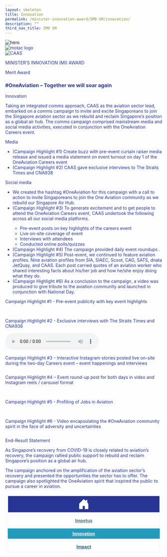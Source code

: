 ```yaml
---
layout: skeleton
title: Innovation
permalink: /minister-innovation-award/IM9-SM/innovation/
description: ""
third_nav_title: IM9 SM
---
```

<style type="text/css">
  .text-pri {
    color: #273592;
  }

  .nav-tabs {
    border-bottom: none !important;
    overflow: hidden !important;
  }

  .nav-link {
    margin: 8px !important;
    border-radius: 0px !important;
    font-weight: 700 !important;
    padding: 0.5rem 2.8rem !important;
  }

  .link-home {
    border: 1px solid #eee !important;
    color: #fff !important;
    background: rgb(39, 54, 149) !important;
    display: flex;
    justify-content: center;
    align-items: center;
  }

  .link-project {
    border: 1px solid #eee !important;
    color: rgb(83, 114, 122) !important;
    background-color: #fff !important;
    display: flex;
    justify-content: center;
    align-items: center;
  }

  .link-project.active {
    border: none !important;
    color: #fff !important;
    background: rgb(41, 115, 144) !important;
  }

  .link-solution {
    border: 1px solid #eee !important;
    color: rgb(69, 148, 145) !important;
    background-color: #fff !important;
    display: flex;
    justify-content: center;
    align-items: center;
  }

  .link-solution.active {
    border: none !important;
    color: #fff !important;
    background: rgb(34, 155, 189) !important;
  }

  .link-impact {
    border: 1px solid #eee !important;
    color: rgb(41, 95, 120) !important;
    background-color: #fff !important;
    display: flex;
    justify-content: center;
    align-items: center;
  }

  .link-impact.active {
    border: none !important;
    color: #fff !important;
    background: rgb(10, 91, 142) !important;
  }
</style>
<img src="/images/hero.png" class="w-100"  alt="hero"/>
<div class="container-fluid py-5 card-bg text-pri my-5">
  <div class="row">
    <div class="col-sm-12 pt-4 pb-3 text-center">
      <img src="/images/Logos/MOTAC_header.png" alt="motac logo" class="img-fluid" />
    </div>
  </div>
  <div class="row border border-4 border-info">
    <div class="col-sm-4 py-3 text-center d-flex flex-column align-items-center justify-content-center">
      <img src="/images/Logos/CAAS.png" class="img-fluid" alt="CAAS" />
    </div>
    <div class="col-sm-8 py-3 text-center bg-primary d-flex justify-content-center flex-column aligin-items-center">
      <p class="mb-1 text-light font-weight-bold raleway-font"> MINISTER’S INNOVATION (MI) AWARD </p>
      <p class="mb-0 distinguished-award">Merit Award</p>
    </div>
  </div>
  <div class="row">
    <div class="col-12 py-3">
      <h3 class="text-center font-weight-bold"> #OneAviation – Together we will soar again </h3>
    </div>
    <div class="col-sm-12 text-center py-2 my-2 bg-heading">
      <p class="mb-0 h3 font-weight-bold text-uppercase text-light"> Innovation </p>
    </div>
    <div class="col-sm-12">
      <div class="row py-2">
        <div class="col-sm-8 p-2">
          <p class="mb-2"> Taking an integrated comms approach, CAAS as the aviation sector lead, embarked on a comms campaign to invite and excite Singaporeans to join the Singapore aviation sector as we rebuild and reclaim Singapore’s position as a global air hub. The comms campaign comprised mainstream media and social media activities, executed in conjunction with the OneAviation Careers event. </p>
          <p class="mb-2 font-weight-bold">Media</p>
          <ul>
            <li> (Campaign Highlight #1) Create buzz with pre-event curtain raiser media release and issued a media statement on event turnout on day 1 of the OneAviation Careers event </li>
            <li> (Campaign Highlight #2) CAAS gave exclusive interviews to The Straits Times and CNA938 </li>
          </ul>
          <p class="mb-2 font-weight-bold">Social media</p>
          <ul>
            <li> We created the hashtag #OneAviation for this campaign with a call to action to invite Singaporeans to join the One Aviation community as we rebuild our Singapore Air Hub. </li>
            <li> (Campaign Highlight #3) To generate excitement and to get people to attend the OneAviation Careers event, CAAS undertook the following across all our social media platforms. </li>
            <ul>
              <li> Pre-event posts on key highlights of the careers event </li>
              <li>Live on-site coverage of event</li>
              <li>Interviews with attendees</li>
              <li>Conducted online polls/quizzes</li>
            </ul>
            <li> (Campaign Highlight #4) The campaign provided daily event roundups . </li>
            <li> (Campaign Highlight #5) Post-event, we continued to feature aviation profiles. Nine aviation profiles from SIA, SIAEC, Scoot, CAG, SATS, dnata JetQuay, and CAAS. Each post carried quotes of an aviation worker who shared interesting facts about his/her job and how he/she enjoy doing what they do. </li>
            <li> (Campaign Highlight #6) As a conclusion to the campaign, a video was produced to give tribute to the aviation community and launched in conjunction with National Day. </li>
          </ul>
        </div>
        <div class="col-sm-4 py-2 text-center">
          <p class="mb-2 font-weight-bold"> Campaign Highlight #1 - Pre-event publicity with key event highlights </p>
          <img src="/images/MI/IM9/2.  Individual/(B) INNOVATION/Campaign Highlight 1/Pre-event publicity_1.png" class="img-fluid mb-3" alt="" />
          <img src="/images/MI/IM9/2.  Individual/(B) INNOVATION/Campaign Highlight 1/Pre-event publicity_2.png" class="img-fluid mb-3" alt="" />
          <p class="mb-2 font-weight-bold"> Campaign Highlight #2 - Exclusive interviews with The Straits Times and CNA938 </p>
          <audio controls class="my-3">
            <source src="/images/MI/IM9/2.  Individual/(B) INNOVATION/Campaign Highlight 2/CNA938 interview.mp3" type="audio/mpeg" /> Your browser does not support the audio element.
          </audio>
          <img src="/images/MI/IM9/2.  Individual/(B) INNOVATION/Campaign Highlight 2/ST interview.png" class="img-fluid mb-3" alt="" />
          <p class="mb-2 font-weight-bold"> Campaign Highlight #3 - Interactive Instagram stories posted live on-site during the two-day Careers event – event happenings and interviews </p>
          <div class="row">
            <div class="col-sm-6">
              <img src="/images/MI/IM9/2.  Individual/(B) INNOVATION/Campaign Highlight 3/IG_1.png" class="img-fluid mb-3" alt="" />
            </div>
            <div class="col-sm-6">
              <img src="/images/MI/IM9/2.  Individual/(B) INNOVATION/Campaign Highlight 3/IG_2.png" class="img-fluid mb-3" alt="" />
            </div>
            <div class="col-sm-6">
              <img src="/images/MI/IM9/2.  Individual/(B) INNOVATION/Campaign Highlight 3/IG_3.png" class="img-fluid mb-3" alt="" />
            </div>
            <div class="col-sm-6">
              <img src="/images/MI/IM9/2.  Individual/(B) INNOVATION/Campaign Highlight 3/IG_4.png" class="img-fluid mb-3" alt="" />
            </div>
            <div class="col-sm-6">
              <img src="/images/MI/IM9/2.  Individual/(B) INNOVATION/Campaign Highlight 3/IG_5.png" class="img-fluid mb-3" alt="" />
            </div>
            <div class="col-sm-6">
              <img src="/images/MI/IM9/2.  Individual/(B) INNOVATION/Campaign Highlight 3/IG_6.png" class="img-fluid mb-3" alt="" />
            </div>
          </div>
          <p class="mb-2 font-weight-bold"> Campaign Highlight #4 – Event round-up post for both days in video and Instagram reels / carousel format </p>
          <img src="/images/MI/IM9/2.  Individual/(B) INNOVATION/Campaign Highlight 4/Daily event roundup_1.png" class="img-fluid mb-3" alt="" />
          <img src="/images/MI/IM9/2.  Individual/(B) INNOVATION/Campaign Highlight 4/Daily event roundup_2.png" class="img-fluid mb-3" alt="" />
          <img src="/images/MI/IM9/2.  Individual/(B) INNOVATION/Campaign Highlight 4/Daily event roundup_3.png" class="img-fluid mb-3" alt="" />
          <img src="/images/MI/IM9/2.  Individual/(B) INNOVATION/Campaign Highlight 4/Daily event roundup_4.PNG" class="img-fluid mb-3" alt="" />
          <p class="mb-2 font-weight-bold"> Campaign Highlight #5 - Profiling of Jobs in Aviation </p>
          <img src="/images/MI/IM9/2.  Individual/(B) INNOVATION/Campaign Highlight 5/Aviation profiles_1.png" class="img-fluid mb-3" alt="" />
          <img src="/images/MI/IM9/2.  Individual/(B) INNOVATION/Campaign Highlight 5/Aviation profiles_2.png" class="img-fluid mb-3" alt="" />
          <p class="mb-2 font-weight-bold"> Campaign Highlight #6 - Video encapsulating the #OneAviation community spirit in the face of adversity and uncertainties </p>
          <img src="/images/MI/IM9/2.  Individual/(B) INNOVATION/Campaign Highlight 6/Appreciation video.png" class="img-fluid mb-3" alt="" />
        </div>
      </div>
    </div>
  </div>
  <div class="row">
    <div class="col-sm-12 text-center py-2 my-2 bg-heading">
      <p class="mb-0 h3 font-weight-bold text-uppercase text-light"> End-Result Statement </p>
    </div>
    <div class="col-sm-12 py-2">
      <p class="mb-0 font-weight-bold text-pri"> As Singapore’s recovery from COVID-19 is closely related to aviation’s recovery, the campaign rallied public support to rebuild and reclaim Singapore’s position as a global air hub. </p>
      <p> The campaign anchored on the amplification of the aviation sector’s recovery and presented the opportunities the sector has to offer. The campaign also spotlighted the OneAviation spirit that inspired the public to pursue a career in aviation. </p>
    </div>
  </div>
  <nav>
    <div class="nav nav-tabs nav-fill" id="nav-tab" role="tablist">
      <a class="nav-link text-uppercase link-home text-decoration-none" id="nav-home-tab" href="/minister-innovation-award/IM9-SM/home/">
        <svg xmlns="http://www.w3.org/2000/svg" width="36" height="36" fill="currentColor" class="bi bi-house-door-fill" viewBox="0 0 16 16">
          <path d="M6.5 14.5v-3.505c0-.245.25-.495.5-.495h2c.25 0 .5.25.5.5v3.5a.5.5 0 0 0 .5.5h4a.5.5 0 0 0 .5-.5v-7a.5.5 0 0 0-.146-.354L13 5.793V2.5a.5.5 0 0 0-.5-.5h-1a.5.5 0 0 0-.5.5v1.293L8.354 1.146a.5.5 0 0 0-.708 0l-6 6A.5.5 0 0 0 1.5 7.5v7a.5.5 0 0 0 .5.5h4a.5.5 0 0 0 .5-.5Z" />
        </svg>
      </a>
      <a class="nav-link link-project text-decoration-none text-uppercase" id="nav-project-tab" href="/minister-innovation-award/IM9-SM/impetus/"> Impetus </a>
      <a class="nav-link active link-solution text-decoration-none text-uppercase" id="nav-solution-tab" href="/minister-innovation-award/IM9-SM/innovation/"> Innovation</a>
      <a class="nav-link link-impact text-decoration-none text-uppercase" id="nav-impact-tab" href="/minister-innovation-award/IM9-SM/impact/"> Impact</a>
    </div>
  </nav>
</div>